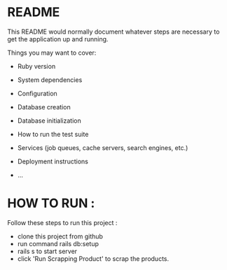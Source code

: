 # README

This README would normally document whatever steps are necessary to get the
application up and running.

Things you may want to cover:

* Ruby version

* System dependencies

* Configuration

* Database creation

* Database initialization

* How to run the test suite

* Services (job queues, cache servers, search engines, etc.)

* Deployment instructions

* ...

# HOW TO RUN : 

Follow these steps to run this project :
* clone this project from github
* run command rails db:setup
* rails s to start server
* click 'Run Scrapping Product' to scrap the products.

